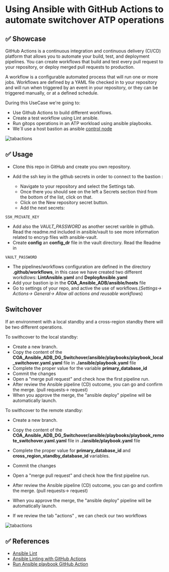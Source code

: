 # Using Ansible with GitHub Actions to automate switchover ATP operations

## ✅ Showcase

GitHub Actions is a continuous integration and continuous delivery (CI/CD) platform that allows you to automate your build, test, and deployment pipelines. You can create workflows that build and test every pull request to your repository, or deploy merged pull requests to production.

A workflow is a configurable automated process that will run one or more jobs. Workflows are defined by a YAML file checked in to your repository and will run when triggered by an event in your repository, or they can be triggered manually, or at a defined schedule.

During this UseCase we're going to:

* Use Github Actions to build different workflows.
* Create a test workflow using Lint ansible.
* Run gitops operations in an ATP workload using ansible playbooks.
* We´ll use a host bastion as ansible [control node](https://docs.ansible.com/ansible/2.5/network/getting_started/basic_concepts.html#control-node)

![tabactions](images/Diagram_Ansible.png)


## ✅ Usage

* Clone this repo in GitHub and create you own repository.
* Add the ssh key in the github secrets in order to connect to the bastion :

   * Navigate to your repository and select the Settings tab.
   * Once there you should see on the left a Secrets section third from the bottom of the list, click on that.
   * Click on the New repository secret button. 
   * Add the next secrets:

````
SSH_PRIVATE_KEY
````

* Add also the *VAULT_PASSWORD* as another secret varible in github. Read the readme.md included in ansible/vault to see more information related to encryp files with ansible-vault.
* Create **config** an **config_dr** file in the vault directory. Read the Readme in 

````
VAULT_PASSWORD
````

* The pipelines/workflows configuration are defined in the directory **.github/workflows**, in this case we have created two different workdlows: **LintAnsible.yaml** and **DeployAnsible.yaml**
* Add your bastion ip in the **COA_Ansible_ADB/ansible/hosts** file
* Go to settings of your repo, and active the use of workflows.(*Settings-> Actions-> General-> Allow all actions and reusable workflows*)

## Switchover
If an environment with a local standby and a cross-region standby there will be two different operations.

To swithcover to the local standby:
* Create a new branch.
* Copy the content of the **COA_Ansible_ADB_DG_Switchover/ansible/playbooks/playbook_local_switchover.yaml.yaml** file in **./ansible/playbook.yaml** file 
* Complete the proper value for the variable  **primary_database_id** 
* Commit the changes
* Open a "merge pull request" and check how the first  pipeline run.
* After review the Ansible pipeline (CD) outcome, you can go and confirm the merge. (pull requests-> request)
* When you approve the merge, the "ansible deploy" pipeline will be automatically launch.

To swithcover to the remote standby:
* Create a new branch.
* Copy the content of the **COA_Ansible_ADB_DG_Switchover/ansible/playbooks/playbook_remote_switchover.yaml.yaml** file in **./ansible/playbook.yaml** file 
* Complete the proper value for **primary_database_id** and **cross_region_standby_database_id** variables.
* Commit the changes
* Open a "merge pull request" and check how the first  pipeline run.
* After review the Ansible pipeline (CD) outcome, you can go and confirm the merge. (pull requests-> request)
* When you approve the merge, the "ansible deploy" pipeline will be automatically launch.


* If we review the tab "actions" , we can check our two workflows

![tabactions](images/9.png)

## ✅ References
* [Ansible Lint](https://ansible-lint.readthedocs.io/en/latest/)
* [Ansible Linting with GitHub Actions](https://www.ansible.com/blog/ansible-linting-with-github-actions)
* [Run Ansible playbook GitHub Action](https://github.com/dawidd6/action-ansible-playbook)


